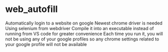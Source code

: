 # web_autofill
Automatically login to a website on google
Newest chrome driver is needed
Using selenium from webdriver
Compile it into an executable instead of running from VS code for greater convenience 
Each time you run it, you will not be using any of your google profiles so any chrome settings related to your google profile will not be available
